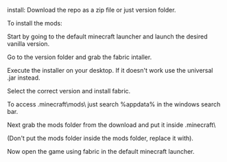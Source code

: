 install: Download the repo as a zip file or just version folder.



To install the mods:

Start by going to the default minecraft launcher and launch the desired vanilla version.

Go to the version folder and grab the fabric intaller.

Execute the installer on your desktop. If it doesn't work use the universal .jar instead.

Select the correct version and install fabric.

To access \.minecraft\mods\ just search %appdata% in the windows search bar.

Next grab the mods folder from the download and put it inside \.minecraft\

(Don't put the mods folder inside the mods folder, replace it with).

Now open the game using fabric in the default minecraft launcher.
